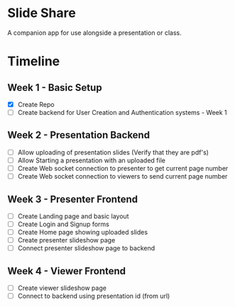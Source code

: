 # Slide Share

A companion app for use alongside a presentation or class.

# Timeline

## Week 1 - Basic Setup

- [x] Create Repo
- [ ] Create backend for User Creation and Authentication systems - Week 1

## Week 2 - Presentation Backend

- [ ] Allow uploading of presentation slides (Verify that they are pdf's)
- [ ] Allow Starting a presentation with an uploaded file
- [ ] Create Web socket connection to presenter to get current page number
- [ ] Create Web socket connection to viewers to send current page number

## Week 3 - Presenter Frontend

- [ ] Create Landing page and basic layout
- [ ] Create Login and Signup forms
- [ ] Create Home page showing uploaded slides
- [ ] Create presenter slideshow page
- [ ] Connect presenter slideshow page to backend

## Week 4 - Viewer Frontend

- [ ] Create viewer slideshow page
- [ ] Connect to backend using presentation id (from url)
